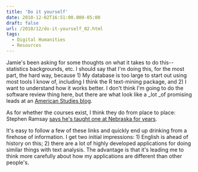 ```yaml
---
title: 'Do it yourself'
date: 2010-12-02T16:51:00.000-05:00
draft: false
url: /2010/12/do-it-yourself_02.html
tags:
  - Digital Humanities
  - Resources
---
```


Jamie's been asking for some thoughts on what it takes to do this--statistics backgrounds, etc. I should say that I'm doing this, for the most part, the hard way, because 1) My database is too large to start out using most tools I know of, including I think the R text-mining package, and 2) I want to understand how it works better. I don't think I'm going to do the software review thing here, but there are what look like a _lot _of promising leads at an [American Studies blog](http://workproduct.wordpress.com/2010/10/10/what-to-do-with-too-much-text/).

As for whether the courses exist, I think they do from place to place: Stephen Ramsay [says he's taught one at Nebraska for years](http://lenz.unl.edu/wordpress/?p=278).

It's easy to follow a few of these links and quickly end up drinking from a firehose of information. I get two initial impressions: 1) English is ahead of history on this; 2) there are a lot of highly developed applications for doing similar things with text analysis. The advantage is that it's leading me to think more carefully about how my applications are different than other people's.
